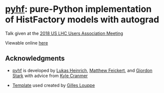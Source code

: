 # [pyhf](https://github.com/diana-hep/pyhf): pure-Python implementation of HistFactory models with autograd

Talk given at the [2018 US LHC Users Association Meeting](https://indico.fnal.gov/event/17566/other-view?view=standard)

Viewable online [here](https://matthewfeickert.github.io/talk-US-LUA-2018/index.html?p=talk.md)

## Acknowledgments

- [pyhf](https://github.com/diana-hep/pyhf) is developed by [Lukas Heinrich](https://github.com/lukasheinrich), [Matthew Feickert](http://www.matthewfeickert.com/), and [Giordon Stark](https://github.com/kratsg) with advice from [Kyle Cranmer](http://theoryandpractice.org/)

- [Template](https://github.com/glouppe/talk-template) used created by [Gilles Louppe](https://github.com/glouppe/)
